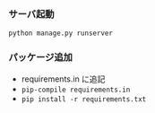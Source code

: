 ### サーバ起動

```
python manage.py runserver
```

### パッケージ追加

- requirements.in に追記
- `pip-compile requirements.in`
- `pip install -r requirements.txt`
